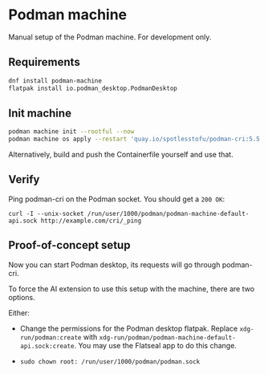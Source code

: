 # Podman machine

Manual setup of the Podman machine. For development only.

## Requirements

```sh
dnf install podman-machine
flatpak install io.podman_desktop.PodmanDesktop
```

## Init machine

```sh
podman machine init --rootful --now
podman machine os apply --restart 'quay.io/spotlesstofu/podman-cri:5.5'
```

Alternatively, build and push the Containerfile yourself and use that.

## Verify

Ping podman-cri on the Podman socket. You should get a `200 OK`:
```
curl -I --unix-socket /run/user/1000/podman/podman-machine-default-api.sock http://example.com/cri/_ping
```

## Proof-of-concept setup

Now you can start Podman desktop, its requests will go through podman-cri.

To force the AI extension to use this setup with the machine, there are two options.

Either:

- Change the permissions for the Podman desktop flatpak. Replace `xdg-run/podman:create` with `xdg-run/podman/podman-machine-default-api.sock:create`. You may use the Flatseal app to do this change.

-
    ```
    sudo chown root: /run/user/1000/podman/podman.sock
    ```
